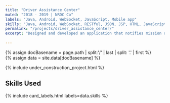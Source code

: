 ```yaml
---
title: "Driver Assistance Center"
muted: "2018 - 2019 | NRDC Co"
labels: "Java, Android, WebSocket, JavaScript, Mobile app"
skills: "Java, Android, WebSocket, RESTful, JSON, JSP, HTML, JavaScript, CSS, JBoss, SVN, Jira, Agile, Mobile app"
permalink: "/projects/driver_assistance_center/"
excerpt: "Designed and developed an application that notifies mission drivers through a centralized system, prompting them to be present at designated locations, assist individuals, and proceed with assigned tasks."
 
---
```


{% assign docBasename = page.path | split:'/' | last | split: '.' | first %}          
{% assign data = site.data[docBasename] %}

{% include under_construction_project.html %}

## Skills Used

{% include card_labels.html labels=data.skills %}